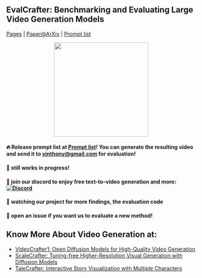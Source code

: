 ## EvalCrafter: Benchmarking and Evaluating Large Video Generation Models
[Pages](http://evalcrafter.github.io) | [Paper@ArXiv](https://arxiv.org/abs/2310.11440) | [Prompt list](https://github.com/evalcrafter/EvalCrafter/blob/master/evalcrafter_prompt.txt)

<div style='text-align:center'>
<img src="https://github.com/evalcrafter/evalcrafter/assets/4397546/818c9b0d-35ac-4edf-aafc-ae17e92c6da5"  width="250"  />
</div>

#### 🔥 Release prompt list at  [Prompt list](https://github.com/evalcrafter/EvalCrafter/blob/master/evalcrafter_prompt.txt)! You can generate the resulting video and send it to vinthony@gmail.com for evaluation!

#### 🚧 still works in progress!

#### 🔆 join our discord to enjoy free text-to-video generation and more: [![Discord](https://dcbadge.vercel.app/api/server/rrayYqZ4tf?style=flat)](https://discord.gg/rrayYqZ4tf)

#### 🔆 watching our project for more findings, the evaluation code

#### 🎊 open an issue if you want us to evaluate a new method!


## Know More About Video Generation at:

- [VideoCrafter1: Open Diffusion Models for High-Quality Video Generation](https://github.com/AILab-CVC/VideoCrafter)
- [ScaleCrafter: Tuning-free Higher-Resolution Visual Generation with Diffusion Models](https://github.com/YingqingHe/ScaleCrafter)
- [TaleCrafter: Interactive Story Visualization with Multiple Characters](https://github.com/AILab-CVC/TaleCrafter)
